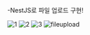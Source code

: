-NestJS로 파일 업로드 구현!

![1](https://github.com/ckdoli3/fileupload/assets/146902521/db9ab1aa-8c43-42f6-9ea7-a9c08219acec)
![2](https://github.com/ckdoli3/fileupload/assets/146902521/fc504430-6858-40ae-9060-94aad86aea3d)
![3](https://github.com/ckdoli3/fileupload/assets/146902521/39e98e81-ed49-4cbf-b256-a5ca7b01cc25)
![fileupload](https://github.com/ckdoli3/fileupload/assets/146902521/b4a865a6-42b3-4996-a4cb-23442e3d9d30)
